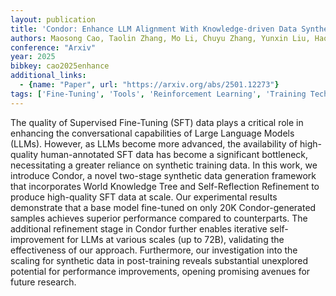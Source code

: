 ```yaml
---
layout: publication
title: 'Condor: Enhance LLM Alignment With Knowledge-driven Data Synthesis And Refinement'
authors: Maosong Cao, Taolin Zhang, Mo Li, Chuyu Zhang, Yunxin Liu, Haodong Duan, Songyang Zhang, Kai Chen
conference: "Arxiv"
year: 2025
bibkey: cao2025enhance
additional_links:
  - {name: "Paper", url: "https://arxiv.org/abs/2501.12273"}
tags: ['Fine-Tuning', 'Tools', 'Reinforcement Learning', 'Training Techniques', 'Pretraining Methods']
---
```

The quality of Supervised Fine-Tuning (SFT) data plays a critical role in
enhancing the conversational capabilities of Large Language Models (LLMs).
However, as LLMs become more advanced, the availability of high-quality
human-annotated SFT data has become a significant bottleneck, necessitating a
greater reliance on synthetic training data. In this work, we introduce Condor,
a novel two-stage synthetic data generation framework that incorporates World
Knowledge Tree and Self-Reflection Refinement to produce high-quality SFT data
at scale. Our experimental results demonstrate that a base model fine-tuned on
only 20K Condor-generated samples achieves superior performance compared to
counterparts. The additional refinement stage in Condor further enables
iterative self-improvement for LLMs at various scales (up to 72B), validating
the effectiveness of our approach. Furthermore, our investigation into the
scaling for synthetic data in post-training reveals substantial unexplored
potential for performance improvements, opening promising avenues for future
research.

